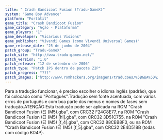 ```yaml
---
title: " Crash Bandicoot Fusion (Tradu-GameX)"
system: "Game Boy Advance"
platform: "Portátil"
game_title: "Crash Bandicoot Fusion"
game_category: "Ação - Plataforma"
game_players: "1"
game_developer: "Vicarious Visions"
game_publisher: "Vivendi Games (como Vivendi Universal Games)"
game_release_date: "25 de junho de 2004"
patch_group: "Tradu-GameX"
patch_site: "http://www.tradu-gamex.net/"
patch_version: "1.0"
patch_release: "12 de setembro de 2006"
patch_type: "Patch IPS dentro de pacote ZIP"
patch_progress: "???"
patch_images: ["http://www.romhackers.org/imagens/traducoes/%5BGBA%5D%20Crash%20Bandicoot%20Fusion%20-%20Tradu-GameX%20-%201.png","http://www.romhackers.org/imagens/traducoes/%5BGBA%5D%20Crash%20Bandicoot%20Fusion%20-%20Tradu-GameX%20-%202.png","http://www.romhackers.org/imagens/traducoes/%5BGBA%5D%20Crash%20Bandicoot%20Fusion%20-%20Tradu-GameX%20-%203.png"]
---
```

Para a tradução funcionar, é preciso escolher o idioma inglês (padrão), que foi colocado como "Português".Tradução sem fonte acentuada, com vários erros de português e com boa parte dos menus e nomes de fases sem tradução.ATENÇÃO:Esta tradução pode ser aplicada na ROM "Crash Bandicoot Fusion (E) (M5).gba", com CRC32 F24C8E77, na ROM "Crash Bandicoot Fusion (E) (M5) [hI].gba", com CRC32 3D51C755, na ROM "Crash Bandicoot Fusion (E) (M5) [f_4].gba", com CRC32 88CBB8F3, ou na ROM "Crash Bandicoot Fusion (E) (M5) [f_5].gba", com CRC32 2E4D518B (todas com código BD4P).